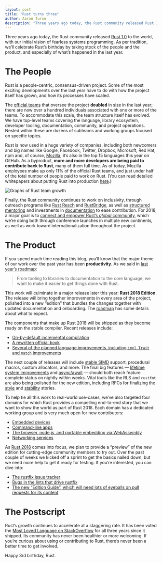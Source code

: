 ```yaml
---
layout: post
title: "Rust turns three"
author: Aaron Turon
description: "Three years ago today, the Rust community released Rust 1.0 to the world, with our initial vision of fearless systems programming."
---
```


Three years ago today, the Rust community released [Rust 1.0] to the world, with
our initial vision of fearless systems programming. As per tradition, we’ll
celebrate Rust’s birthday by taking stock of the people and the product, and
especially of what’s happened in the last year.

[Rust 1.0]: https://blog.rust-lang.org/2015/05/15/Rust-1.0.html

# The People

Rust is a people-centric, consensus-driven project. Some of the most exciting
developments over the last year have to do with how the project itself has
grown, and how its processes have scaled.

The [official teams](https://www.rust-lang.org/en-US/team.html) that oversee the
project **doubled** in size in the last year; there are now over a hundred
individuals associated with one or more of the teams. To accommodate this scale,
the team structure itself has evolved. We have top-level teams covering the
language, library ecosystem, developer tooling, documentation, community, and
project operations. Nested within these are dozens of subteams and working
groups focused on specific topics.

Rust is now used in a huge variety of companies, including both newcomers and
big names like Google, Facebook, Twitter, Dropbox, Microsoft, Red Hat, npm and,
of course, [Mozilla](https://blog.rust-lang.org/2017/11/14/Fearless-Concurrency-In-Firefox-Quantum.html);
it’s also in the top 15 languages this year on GitHub. As a byproduct, **more and more
developers are being paid to contribute back to Rust**, many of them full
time. As of today, Mozilla employees make up only 11% of the official Rust
teams, and just under half of the total number of people paid to work on
Rust. (You can read detailed whitepapers about putting Rust into
production [here](https://www.rust-lang.org/en-US/whitepapers.html).)

![Graphs of Rust team growth][team]

[team]: ../../../images/2018-05-Third-Birthday/team.png

Finally, the Rust community continues to work on inclusivity, through outreach
programs like [Rust Reach](https://blog.rust-lang.org/2018/04/02/Increasing-Rusts-Reach-2018.html) and
[RustBridge](https://rustbridge.github.io/), as well as
[structured mentoring](https://blog.rust-lang.org/2017/09/18/impl-future-for-rust.html) and
investments in [documentation](https://rustc-dev-guide.rust-lang.org/)
to ease contribution. For 2018, a major goal is to
[connect and empower Rust’s *global* community](https://blog.rust-lang.org/2018/03/12/roadmap.html),
which we’re doing both through conference launches in multiple new continents,
as well as work toward internationalization throughout the project.

# The Product

If you spend much time reading this blog, you’ll know that the major theme of
our work over the past year has been **productivity**. As we said
in [last year’s roadmap](https://blog.rust-lang.org/2017/02/06/roadmap.html):

> From tooling to libraries to documentation to the core language, we want to
> make it easier to get things done with Rust.

This work will culminate in a major release later this year: **Rust 2018
Edition**. The release will bring together improvements in every area of the
project, polished into a new “edition” that bundles the changes together with
updated documentation and onboarding.
The [roadmap](https://blog.rust-lang.org/2018/03/12/roadmap.html) has some details about
what to expect.

The components that make up Rust 2018 will be shipped as they become ready on
the stable compiler. Recent releases include:

- [On-by-default incremental compilation](https://blog.rust-lang.org/2018/02/15/Rust-1.24.html)
- [A rewritten official book](https://blog.rust-lang.org/2018/05/10/Rust-1.26.html)
- [Several of the planned language improvements, including `impl Trait` and `match` improvements](https://blog.rust-lang.org/2018/05/10/Rust-1.26.html)

The next couple of releases will
include [stable SIMD](https://github.com/rust-lang/rust/issues/48556) support,
procedural macros, custom allocators, and more. The final big features
— [lifetime system improvements](https://github.com/rust-lang/rfcs/pull/2094)
and [async/await](https://github.com/rust-lang/rfcs/pull/2394) — should both
reach feature complete status on nightly within weeks. Vital tools like the RLS and
`rustfmt` are also being polished for the new edition, including RFCs for finalizing
the [style](https://github.com/rust-lang/rfcs/pull/2436)
and [stability](https://github.com/rust-lang/rfcs/pull/2437) stories.

To help tie all this work to real-world use-cases, we’ve also targeted four
domains for which Rust provides a compelling end-to-end story that we want to
show the world as part of Rust 2018. Each domain has a dedicated working group
and is very much open for new contributors:

- [Embedded devices](https://internals.rust-lang.org/t/announcing-the-embedded-devices-working-group/6839)
- [Command-line apps](https://internals.rust-lang.org/t/announcing-the-cli-working-group/6872)
- [The browser, node.js, and portable embedding via WebAssembly](https://internals.rust-lang.org/t/come-join-the-rust-and-webassembly-working-group/6845/2)
- [Networking services](https://internals.rust-lang.org/t/announcing-the-network-services-working-group-wg-net/7354)

As [Rust 2018](https://blog.rust-lang.org/2018/03/12/roadmap.html) comes into
focus, we plan to provide a “preview” of the new edition for cutting-edge
community members to try out. Over the past couple of weeks we kicked off a
sprint to get the basics nailed down, but we need more help to get it ready for
testing. If you’re interested, you can dive into:


- [The rustfix issue tracker](https://github.com/rust-lang-nursery/rustfix/issues/)
- [Bugs in the lints that drive rustfix](https://github.com/rust-lang/rust/issues?q=is%3Aopen+is%3Aissue+label%3AA-rust-2018-preview)
- [The new “Edition Guide”, which will need lots of eyeballs on pull requests for its content](https://github.com/rust-lang-nursery/edition-guide)

# The Postscript

Rust’s growth continues to accelerate at a staggering rate. It has been voted
the [Most Loved Language on StackOverflow](https://insights.stackoverflow.com/survey/2018/#most-loved-dreaded-and-wanted)
for all three years since it shipped. Its community has never been healthier or more
welcoming. If you’re curious about using or contributing to Rust, there’s never
been a better time to get involved.

Happy 3rd birthday, Rust.
